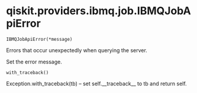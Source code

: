 <span id="qiskit-providers-ibmq-job-ibmqjobapierror" />

# qiskit.providers.ibmq.job.IBMQJobApiError



`IBMQJobApiError(*message)`

Errors that occur unexpectedly when querying the server.

Set the error message.



`with_traceback()`

Exception.with\_traceback(tb) – set self.\_\_traceback\_\_ to tb and return self.
